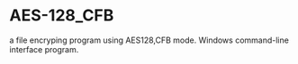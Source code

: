 # AES-128_CFB
a file encryping program using AES128,CFB mode.
Windows command-line interface program.
